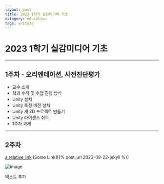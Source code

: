 ```yaml
---
layout: post
title: 2023 1학기 실감미디어 기초
category: education
tags: unity3d
---
```


# 2023 1학기 실감미디어 기초

---
## 1주차 - 오리엔테이션, 사전진단평가
* 교수 소개
* 학과 수칙 및 수업 진행 방식
* Unity 설치
* Unity 특정 버전 설치
* Unity 새 2D 프로젝트 만들기
* Unity 라이센스 취득
* 1주차 과제
---
## 2주차
[a relative link](2023-08-21-korean.md)
[Some Link]({% post_url 2023-08-22-jekyll %})

![image](https://github.com/gunug/gunug.github.io/assets/52345276/d72894ee-b37d-497f-8223-c08bb38dad74)

텍스트 추가
